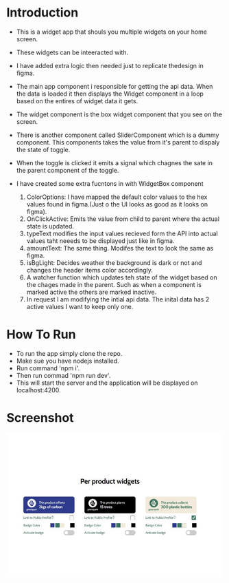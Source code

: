 # Introduction

- This is a widget app that shouls you multiple widgets on your home screen.
- These widgets can be inteeracted with.
- I have added extra logic then needed just to replicate thedesign in figma.

- The main app component i responsible for getting the api data. When the data is loaded it then displays the Widget component in a loop based on the entires of widget data it gets.
- The widget component is the box widget component that you see on the screen.
- There is another component called SliderComponent which is a dummy component. This components takes the value from it's parent to dispaly the state of toggle.
- When the toggle is clicked it emits a signal which chagnes the sate in the parent component of the toggle.
- I have created some extra fucntons in with WidgetBox component
    1. ColorOptions: I have mapped the default color values to the hex values found in figma.(Just o the UI looks as good as it looks on figma).
    2. OnClickActive: Emits the value from child to parent where the actual state is updated.
    3. typeText modifies the input values recieved form the API into actual values taht neeeds to be displayed just like in figma.
    4. amountText: The same thing. Modifes the text to look the same as figma.
    5. isBgLight: Decides weather the background is dark or not and changes the header items color accordingly.
    6. A watcher function which updates teh state of the widget based on the chages made in the parent. Such as when a component is marked active the others are marked inactive.
    7. In request I am modifying the intial api data. The inital data has 2 active values I want to keep only one.

# How To Run

- To run the app simply clone the repo.
- Make sue you have nodejs installed.
- Run command 'npm i'.
- Then run commad 'npm run dev'.
- This will start the server and the application will be displayed on localhost:4200.

# Screenshot
![screenshot](screenshot/result.jpg)

